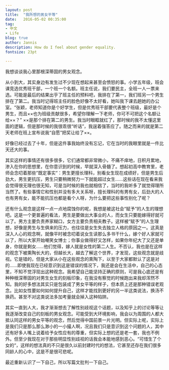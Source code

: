 ```yaml
---
layout: post
title:  "我所想的男女平等"
date:   2016-05-02 00:35:00
tag:
- 中文
- Life
blog: true
author: Jannis
description: How do I feel about gender equality.
fontsize: 23pt

---
```



我想谈谈我心里那根深蒂固的男女观念。 <br>

从小到大，其实身边有发生过不少现在想起来甚至会愤怒的事。小学五年级，班会课竞选优秀班干部，一个班一个名额。班主任说，我们要民主，全班一人一票来选。可能是最后的结果出乎了班主任的预料吧，我排在了第一，我们班另一个男生排在了第二。我当时记得班主任的脸色好像不太好看，她叫我下课去趟她的办公室。“张颖，老师知道你是个好学生，但是优秀班干部要代表整个班级，最好是个男生，而且××也为班级贡献很多，希望你理解一下老师，你可不可把这个名额让给××？” ××是那个排在第二的男生。我当时眼眶就红了，那时候的我不太懂这里面的逻辑，但是那时候的我很乖很“听话”，我逞着强答应了。随之而来的就是第二天老师在班上宣布说我“自愿”把奖让给了××。

好像已经过去了十年，但是这件事我始终没有忘记，它在当时的我眼里就是一件比天还大的事。

其实这样的事情还有很多很多，它们通常都非常微小，不痛不痒地，日积月累地，渗入在你的思想里，在你意识到的时候，早就深入骨髓了。想起初高中教育里，老师会念叨着那些”既定事实“：男生更擅长理科，别看女生现在成绩好，但是男生后劲大，男生更抗压，男生只要稍微努力一下就能超过女生......这些话在现在看来我会觉得很无理也很无知，可是当时候的我也就相信了，当时的我听多了就觉得理所当然了。有些事情它和性别并没有多大关系呀，擅长理科的有男有女，后劲大的人也有男有女，能不能抗压也都是看个人呀，为什么要把这些事性别化了呢？

还有什么观念是这样一点一点地腐蚀你的呢，我想是被这社会“赋予”的人生的理想吧。这是一个更普遍的看法，男生是要做出大事业的人，而女生只要能嫁得好就可以了。男方主要负责养家糊口，女方主要负责相夫教子。这样被“赋予”的人生理想，好像是男生与生俱来的压力，也往往是女生失去独立人格的原因之一。这真是深入人心的观念啊，就像平时被念叨着说女生读那么多书干什么，嫁个好人家就可以了，所以大家开始嘲笑女博士；你事业做得好又怎样，如果你年纪大了又还是单身，你就是剩女......他们觉得，嫁人就是女性的第二人生。不否认，我也是在这样的观念下被熏陶长大的，但越长大，越去了解这个世界，才发现，这些观念就是歧视。它是错的，但是大家从小在这些观念的熏陶下，以至于大家都默认了这是对的......即使我现在已经意识到这是错误的情况下，我还是会在生活中，自己的心态里，不知不觉浮现出这种观念。我希望自己能坚持正确的原则，可是我心底还是有种种根深蒂固的对男生女生的刻板印象，在我没有察觉的时候跑出来我却浑然不知。我的好多想法其实只是包装成了男女平等的样子，但本质上还是那种错误老观念。比如女性要如何如何提升自己，这样才能找到更好的另一半这类说法，换汤不换药。甚至不对这类说法多加考量就会掉入这种陷阱。

其实一直到人大，我才渐渐想去了解性别歧视这个话题，以及知乎上的讨论等等让我逐渐改变自己的刻板的男女观念。可能受到大环境影响，我会以为周围的人都大抵认同这样的男女平等的观念，然后觉得中国前景一片光明。但实际上呢，实际上是我们只是那么那么渺小的一小撮人啊，况且我们只是意识到这个问题的人，其中还有好多人嘴上说着给予女性应有的尊重，但实际上想的还是老一套，我也不例外。但至少我现在对于那些明显性别歧视的话我会本能地感到恶心。“可惜生了个女的“，这样的想法真的不只是很久以前封建时代的想法，它甚至还存在我们很多同龄人的心中，这是不是很可悲呢。

最近重新认识了一下自己，所以写篇文批判一下自己。
